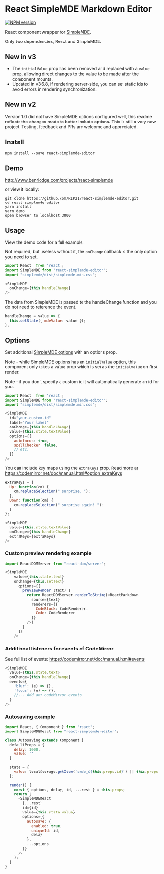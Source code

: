 # React SimpleMDE Markdown Editor
[![NPM version][npm-badge]][npm]

React component wrapper for
[SimpleMDE](https://github.com/sparksuite/simplemde-markdown-editor).

Only two dependencies, React and SimpleMDE.

## New in v3
 - The `initialValue` prop has been removed and replaced with a `value` prop, allowing direct changes to the value to be made after the component mounts.
 - Updated in v3.6.8, if rendering server-side, you can set static ids to avoid errors in rendering synchronization.

## New in v2
Version 1.0 did not have SimpleMDE options configured well, this readme reflects the changes made to better include options.
This is still a very new project. Testing, feedback and PRs are welcome and appreciated.

## Install
```
npm install --save react-simplemde-editor
```

## Demo
http://www.benrlodge.com/projects/react-simplemde

or view it locally:
```
git clone https://github.com/RIP21/react-simplemde-editor.git
cd react-simplemde-editor
yarn install
yarn demo
open browser to localhost:3000
```

## Usage
View the [demo code](https://github.com/benrlodge/react-simplemde-editor/tree/master/demo/src) for a full example.

Not required, but useless without it, the `onChange` callback is the only option you need to set.

```javascript
import React  from 'react';
import SimpleMDE from 'react-simplemde-editor';
import "simplemde/dist/simplemde.min.css";

<SimpleMDE
  onChange={this.handleChange}
/>
```

The data from SimpleMDE is passed to the handleChange function and you do not need to reference the event.

```javascript
handleChange = value => {
  this.setState({ mdeValue: value });
};
```

## Options
Set additional [SimpleMDE options](https://github.com/sparksuite/simplemde-markdown-editor#configuration) with an options prop.

Note - while SimpleMDE options has an `initialValue` option, this component only takes a `value` prop which is set as the `initialValue` on first render.

Note - if you don't specify a custom id it will automatically generate an id for you.

```javascript
import React  from 'react';
import SimpleMDE from 'react-simplemde-editor';
import "simplemde/dist/simplemde.min.css";

<SimpleMDE
  id="your-custom-id"
  label="Your label"
  onChange={this.handleChange}
  value={this.state.textValue}
  options={{
    autofocus: true,
    spellChecker: false,
    // etc.
  }}
/>
```

You can include key maps using the `extraKeys` prop.
Read more at https://codemirror.net/doc/manual.html#option_extraKeys

```javascript
extraKeys = {
  Up: function(cm) {
    cm.replaceSelection(" surprise. ");
  },
  Down: function(cm) {
    cm.replaceSelection(" surprise again! ");
  }
};

<SimpleMDE
  value={this.state.textValue}
  onChange={this.handleChange}
  extraKeys={extraKeys}
/>
```

### Custom preview rendering example

```javascript
import ReactDOMServer from "react-dom/server";

<SimpleMDE
    value={this.state.text}
    onChange={this.setText}
      options={{
        previewRender (text) {
          return ReactDOMServer.renderToString(<ReactMarkdown
            source={text}
            renderers={{
              CodeBlock: CodeRenderer,
              Code: CodeRenderer
            }}
          />)
        }
      }}
    />
```

### Additional listeners for events of CodeMirror

See full list of events: https://codemirror.net/doc/manual.html#events

```javascript
<SimpleMDE
  value={this.state.text}
  onChange={this.handleChange}
  events={
    'blur': (e) => {},
    'focus': (e) => {},
    //... Add any codeMirror events
  }
/>
```

### Autosaving example

```javascript
import React, { Component } from "react";
import SimpleMDEReact from "react-simplemde-editor";

class Autosaving extends Component {
  defaultProps = {
    delay: 1000,
    value: ''
  }

  state = {
    value: localStorage.getItem(`smde_${this.props.id}`) || this.props.value
  };

  render() {
    const { options, delay, id, ...rest } = this.props;
    return (
      <SimpleMDEReact
        {...rest}
        id={id}
        value={this.state.value}
        options={{
          autosave: {
            enabled: true,
            uniqueId: id,
            delay
          },
          ...options
        }}
      />
    );
  }
}
```

[npm-badge]: http://badge.fury.io/js/react-simplemde-editor.svg
[npm]: http://badge.fury.io/js/react-simplemde-editor
